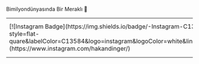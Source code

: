 Bimilyondünyasında Bir Meraklı 🤣

<table>
 <tbody>
  <tr>
   <td>
<a> 
 [![Instagram Badge](https://img.shields.io/badge/-Instagram-C13584?style=flat-quare&labelColor=C13584&logo=instagram&logoColor=white&link=link)(https://www.instagram.com/hakandinger/)
  </a>
    </td>
   <td>
<a> 
 [![Gmail Badge](https://img.shields.io/badge/Gmail-D14836?style=for-the-badge&logo=gmail&logoColor=white&link=link)](Mailto:ahakandinger@gmail.com)
  </a>
    
   </td>
  </tr>
 </tbody>
</table>
